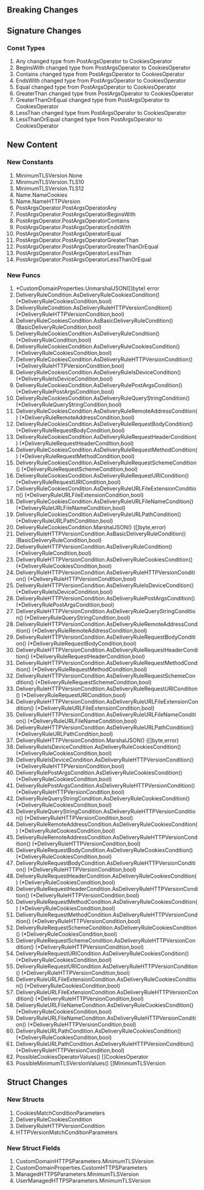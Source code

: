 ## Breaking Changes

## Signature Changes

### Const Types

1. Any changed type from PostArgsOperator to CookiesOperator
1. BeginsWith changed type from PostArgsOperator to CookiesOperator
1. Contains changed type from PostArgsOperator to CookiesOperator
1. EndsWith changed type from PostArgsOperator to CookiesOperator
1. Equal changed type from PostArgsOperator to CookiesOperator
1. GreaterThan changed type from PostArgsOperator to CookiesOperator
1. GreaterThanOrEqual changed type from PostArgsOperator to CookiesOperator
1. LessThan changed type from PostArgsOperator to CookiesOperator
1. LessThanOrEqual changed type from PostArgsOperator to CookiesOperator

## New Content

### New Constants

1. MinimumTLSVersion.None
1. MinimumTLSVersion.TLS10
1. MinimumTLSVersion.TLS12
1. Name.NameCookies
1. Name.NameHTTPVersion
1. PostArgsOperator.PostArgsOperatorAny
1. PostArgsOperator.PostArgsOperatorBeginsWith
1. PostArgsOperator.PostArgsOperatorContains
1. PostArgsOperator.PostArgsOperatorEndsWith
1. PostArgsOperator.PostArgsOperatorEqual
1. PostArgsOperator.PostArgsOperatorGreaterThan
1. PostArgsOperator.PostArgsOperatorGreaterThanOrEqual
1. PostArgsOperator.PostArgsOperatorLessThan
1. PostArgsOperator.PostArgsOperatorLessThanOrEqual

### New Funcs

1. *CustomDomainProperties.UnmarshalJSON([]byte) error
1. DeliveryRuleCondition.AsDeliveryRuleCookiesCondition() (*DeliveryRuleCookiesCondition,bool)
1. DeliveryRuleCondition.AsDeliveryRuleHTTPVersionCondition() (*DeliveryRuleHTTPVersionCondition,bool)
1. DeliveryRuleCookiesCondition.AsBasicDeliveryRuleCondition() (BasicDeliveryRuleCondition,bool)
1. DeliveryRuleCookiesCondition.AsDeliveryRuleCondition() (*DeliveryRuleCondition,bool)
1. DeliveryRuleCookiesCondition.AsDeliveryRuleCookiesCondition() (*DeliveryRuleCookiesCondition,bool)
1. DeliveryRuleCookiesCondition.AsDeliveryRuleHTTPVersionCondition() (*DeliveryRuleHTTPVersionCondition,bool)
1. DeliveryRuleCookiesCondition.AsDeliveryRuleIsDeviceCondition() (*DeliveryRuleIsDeviceCondition,bool)
1. DeliveryRuleCookiesCondition.AsDeliveryRulePostArgsCondition() (*DeliveryRulePostArgsCondition,bool)
1. DeliveryRuleCookiesCondition.AsDeliveryRuleQueryStringCondition() (*DeliveryRuleQueryStringCondition,bool)
1. DeliveryRuleCookiesCondition.AsDeliveryRuleRemoteAddressCondition() (*DeliveryRuleRemoteAddressCondition,bool)
1. DeliveryRuleCookiesCondition.AsDeliveryRuleRequestBodyCondition() (*DeliveryRuleRequestBodyCondition,bool)
1. DeliveryRuleCookiesCondition.AsDeliveryRuleRequestHeaderCondition() (*DeliveryRuleRequestHeaderCondition,bool)
1. DeliveryRuleCookiesCondition.AsDeliveryRuleRequestMethodCondition() (*DeliveryRuleRequestMethodCondition,bool)
1. DeliveryRuleCookiesCondition.AsDeliveryRuleRequestSchemeCondition() (*DeliveryRuleRequestSchemeCondition,bool)
1. DeliveryRuleCookiesCondition.AsDeliveryRuleRequestURICondition() (*DeliveryRuleRequestURICondition,bool)
1. DeliveryRuleCookiesCondition.AsDeliveryRuleURLFileExtensionCondition() (*DeliveryRuleURLFileExtensionCondition,bool)
1. DeliveryRuleCookiesCondition.AsDeliveryRuleURLFileNameCondition() (*DeliveryRuleURLFileNameCondition,bool)
1. DeliveryRuleCookiesCondition.AsDeliveryRuleURLPathCondition() (*DeliveryRuleURLPathCondition,bool)
1. DeliveryRuleCookiesCondition.MarshalJSON() ([]byte,error)
1. DeliveryRuleHTTPVersionCondition.AsBasicDeliveryRuleCondition() (BasicDeliveryRuleCondition,bool)
1. DeliveryRuleHTTPVersionCondition.AsDeliveryRuleCondition() (*DeliveryRuleCondition,bool)
1. DeliveryRuleHTTPVersionCondition.AsDeliveryRuleCookiesCondition() (*DeliveryRuleCookiesCondition,bool)
1. DeliveryRuleHTTPVersionCondition.AsDeliveryRuleHTTPVersionCondition() (*DeliveryRuleHTTPVersionCondition,bool)
1. DeliveryRuleHTTPVersionCondition.AsDeliveryRuleIsDeviceCondition() (*DeliveryRuleIsDeviceCondition,bool)
1. DeliveryRuleHTTPVersionCondition.AsDeliveryRulePostArgsCondition() (*DeliveryRulePostArgsCondition,bool)
1. DeliveryRuleHTTPVersionCondition.AsDeliveryRuleQueryStringCondition() (*DeliveryRuleQueryStringCondition,bool)
1. DeliveryRuleHTTPVersionCondition.AsDeliveryRuleRemoteAddressCondition() (*DeliveryRuleRemoteAddressCondition,bool)
1. DeliveryRuleHTTPVersionCondition.AsDeliveryRuleRequestBodyCondition() (*DeliveryRuleRequestBodyCondition,bool)
1. DeliveryRuleHTTPVersionCondition.AsDeliveryRuleRequestHeaderCondition() (*DeliveryRuleRequestHeaderCondition,bool)
1. DeliveryRuleHTTPVersionCondition.AsDeliveryRuleRequestMethodCondition() (*DeliveryRuleRequestMethodCondition,bool)
1. DeliveryRuleHTTPVersionCondition.AsDeliveryRuleRequestSchemeCondition() (*DeliveryRuleRequestSchemeCondition,bool)
1. DeliveryRuleHTTPVersionCondition.AsDeliveryRuleRequestURICondition() (*DeliveryRuleRequestURICondition,bool)
1. DeliveryRuleHTTPVersionCondition.AsDeliveryRuleURLFileExtensionCondition() (*DeliveryRuleURLFileExtensionCondition,bool)
1. DeliveryRuleHTTPVersionCondition.AsDeliveryRuleURLFileNameCondition() (*DeliveryRuleURLFileNameCondition,bool)
1. DeliveryRuleHTTPVersionCondition.AsDeliveryRuleURLPathCondition() (*DeliveryRuleURLPathCondition,bool)
1. DeliveryRuleHTTPVersionCondition.MarshalJSON() ([]byte,error)
1. DeliveryRuleIsDeviceCondition.AsDeliveryRuleCookiesCondition() (*DeliveryRuleCookiesCondition,bool)
1. DeliveryRuleIsDeviceCondition.AsDeliveryRuleHTTPVersionCondition() (*DeliveryRuleHTTPVersionCondition,bool)
1. DeliveryRulePostArgsCondition.AsDeliveryRuleCookiesCondition() (*DeliveryRuleCookiesCondition,bool)
1. DeliveryRulePostArgsCondition.AsDeliveryRuleHTTPVersionCondition() (*DeliveryRuleHTTPVersionCondition,bool)
1. DeliveryRuleQueryStringCondition.AsDeliveryRuleCookiesCondition() (*DeliveryRuleCookiesCondition,bool)
1. DeliveryRuleQueryStringCondition.AsDeliveryRuleHTTPVersionCondition() (*DeliveryRuleHTTPVersionCondition,bool)
1. DeliveryRuleRemoteAddressCondition.AsDeliveryRuleCookiesCondition() (*DeliveryRuleCookiesCondition,bool)
1. DeliveryRuleRemoteAddressCondition.AsDeliveryRuleHTTPVersionCondition() (*DeliveryRuleHTTPVersionCondition,bool)
1. DeliveryRuleRequestBodyCondition.AsDeliveryRuleCookiesCondition() (*DeliveryRuleCookiesCondition,bool)
1. DeliveryRuleRequestBodyCondition.AsDeliveryRuleHTTPVersionCondition() (*DeliveryRuleHTTPVersionCondition,bool)
1. DeliveryRuleRequestHeaderCondition.AsDeliveryRuleCookiesCondition() (*DeliveryRuleCookiesCondition,bool)
1. DeliveryRuleRequestHeaderCondition.AsDeliveryRuleHTTPVersionCondition() (*DeliveryRuleHTTPVersionCondition,bool)
1. DeliveryRuleRequestMethodCondition.AsDeliveryRuleCookiesCondition() (*DeliveryRuleCookiesCondition,bool)
1. DeliveryRuleRequestMethodCondition.AsDeliveryRuleHTTPVersionCondition() (*DeliveryRuleHTTPVersionCondition,bool)
1. DeliveryRuleRequestSchemeCondition.AsDeliveryRuleCookiesCondition() (*DeliveryRuleCookiesCondition,bool)
1. DeliveryRuleRequestSchemeCondition.AsDeliveryRuleHTTPVersionCondition() (*DeliveryRuleHTTPVersionCondition,bool)
1. DeliveryRuleRequestURICondition.AsDeliveryRuleCookiesCondition() (*DeliveryRuleCookiesCondition,bool)
1. DeliveryRuleRequestURICondition.AsDeliveryRuleHTTPVersionCondition() (*DeliveryRuleHTTPVersionCondition,bool)
1. DeliveryRuleURLFileExtensionCondition.AsDeliveryRuleCookiesCondition() (*DeliveryRuleCookiesCondition,bool)
1. DeliveryRuleURLFileExtensionCondition.AsDeliveryRuleHTTPVersionCondition() (*DeliveryRuleHTTPVersionCondition,bool)
1. DeliveryRuleURLFileNameCondition.AsDeliveryRuleCookiesCondition() (*DeliveryRuleCookiesCondition,bool)
1. DeliveryRuleURLFileNameCondition.AsDeliveryRuleHTTPVersionCondition() (*DeliveryRuleHTTPVersionCondition,bool)
1. DeliveryRuleURLPathCondition.AsDeliveryRuleCookiesCondition() (*DeliveryRuleCookiesCondition,bool)
1. DeliveryRuleURLPathCondition.AsDeliveryRuleHTTPVersionCondition() (*DeliveryRuleHTTPVersionCondition,bool)
1. PossibleCookiesOperatorValues() []CookiesOperator
1. PossibleMinimumTLSVersionValues() []MinimumTLSVersion

## Struct Changes

### New Structs

1. CookiesMatchConditionParameters
1. DeliveryRuleCookiesCondition
1. DeliveryRuleHTTPVersionCondition
1. HTTPVersionMatchConditionParameters

### New Struct Fields

1. CustomDomainHTTPSParameters.MinimumTLSVersion
1. CustomDomainProperties.CustomHTTPSParameters
1. ManagedHTTPSParameters.MinimumTLSVersion
1. UserManagedHTTPSParameters.MinimumTLSVersion
